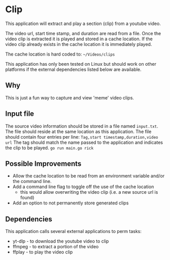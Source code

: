 # Clip
This application will extract and play a section (clip) from a youtube video.

The video url, start time stamp, and duration are read from a file.
Once the video clip is extracted it is played and stored in a cache location.
If the video clip already exists in the cache location it is immediately played.

The cache location is hard coded to:
```~/Videos/clips```

This application has only been tested on Linux but should work on other platforms
if the external dependencies listed below are available.

## Why
This is just a fun way to capture and view 'meme' video clips.

## Input file
The source video information should be stored in a file named ```input.txt```.
The file should reside at the same location as this application.
The file should contain four entries per line:
```Tag,start timestamp,duration,video url```
The tag should match the name passed to the application and indicates the clip to be played.
```go run main.go rick```

## Possible Improvements
- Allow the cache location to be read from an environment variable and/or the command line.
- Add a command line flag to toggle off the use of the cache location
  - this would allow overwriting the video clip (i.e. a new source url is found)
- Add an option to not permanently store generated clips

## Dependencies
This application calls several external applications to perm tasks:
- yt-dlp - to download the youtube video to clip
- ffmpeg - to extract a portion of the video
- ffplay - to play the video clip